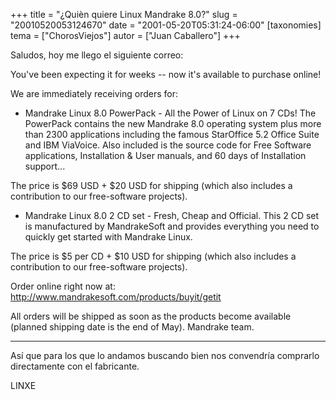 +++
title = "¿Quièn quiere Linux Mandrake 8.0?"
slug = "20010520053124670"
date = "2001-05-20T05:31:24-06:00"
[taxonomies]
tema = ["ChorosViejos"]
autor = ["Juan Caballero"]
+++

Saludos, hoy me llego el siguiente correo:

You've been expecting it for weeks -- now it's available to purchase
online!

We are immediately receiving orders for:

- Mandrake Linux 8.0 PowerPack - All the Power of Linux on 7 CDs! The PowerPack
  contains the new Mandrake 8.0 operating system plus more than 2300
  applications including the famous StarOffice 5.2 Office Suite and IBM
  ViaVoice. Also included is the source code for Free Software applications,
  Installation & User manuals, and 60 days of Installation support...

<!-- more -->

The price is $69 USD + $20 USD for shipping (which also includes a
contribution to our free-software projects).

- Mandrake Linux 8.0 2 CD set - Fresh, Cheap and Official. This 2 CD set
  is manufactured by MandrakeSoft and provides everything you need to
  quickly get started with Mandrake Linux.

The price is $5 per CD + $10 USD for shipping (which also includes a
contribution to our free-software projects).

Order online right now at: <http://www.mandrakesoft.com/products/buyit/getit>

All orders will be shipped as soon as the products become available (planned
shipping date is the end of May). Mandrake team.

---

Así que para los que lo andamos buscando bien nos convendría comprarlo
directamente con el fabricante.

LINXE

